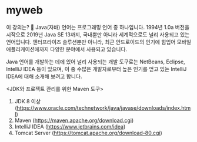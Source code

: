 # myweb

이 강의는? 📖
Java(자바) 언어는 프로그래밍 언어 중 하나입니다. 1994년 1.0a 버전을 시작으로 2019년 Java SE 13까지, 국내뿐만 아니라 세계적으로도 널리 사용되고 있는 언어입니다.
엔터프라이즈 솔루션뿐만 아니라, 최근 안드로이드의 인기에 힘입어 모바일 애플리케이션에까지 다양한 분야에서 사용되고 있습니다.

Java 언어를 개발하는 데에 있어 널리 사용되는 개발 도구로는 NetBeans, Eclipse, IntelliJ IDEA 등이 있으며, 이 중 수많은 개발자로부터 높은 인기를 얻고 있는 IntelliJ IDEA에 대해 소개해 보려고 합니다.

<JDK와 프로젝트 관리를 위한 Maven 도구>

1. JDK 8 이상 (https://www.oracle.com/technetwork/java/javase/downloads/index.html)
2. Maven (https://maven.apache.org/download.cgi)
3. IntelliJ IDEA (https://www.jetbrains.com/idea)
4. Tomcat Server (https://tomcat.apache.org/download-80.cgi)
